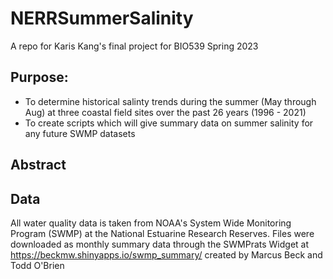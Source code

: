 # NERRSummerSalinity
A repo for Karis Kang's final project for BIO539 Spring 2023

## Purpose: 
- To determine historical salinty trends during the summer (May through Aug) at three coastal field sites over the past 26 years (1996 - 2021)
- To create scripts which will give summary data on summer salinity for any future SWMP datasets

## Abstract

## Data
All water quality data is taken from NOAA's System Wide Monitoring Program (SWMP) at the National Estuarine Research Reserves. Files were downloaded as monthly summary data through the SWMPrats Widget at https://beckmw.shinyapps.io/swmp_summary/ created by Marcus Beck and Todd O'Brien

